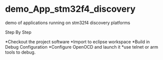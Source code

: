# demo_App_stm32f4_discovery
demo of applications running on stm32f4 discovery platforms

Step By Step

*Checkout the project software
*Import to eclipse workspace
*Build in Debug Configuration
*Configure OpenOCD and launch it
*use telnet or arm tools to debug.


